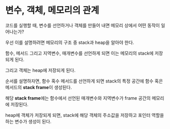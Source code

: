 # 변수, 객체, 메모리의 관계

코드를 실행할 때, 변수를 선언하거나 객체를 만들어 내면 메모리 상에서 어떤 동작이 일어나는가?

우선 이를 설명하려면 메모리의 구조 중 stack과 heap을 알아야 한다.

함수, 메서드 그리고 지역변수, 매개변수를 선언하게 되면 이는 메모리의 stack에 저장되게 된다.

그리고 객체는 heap에 저장되게 된다.

순서를 설명하자면, 함수 혹수 메서드를 선언하게 되면 stack의 특정 공간에 함수 혹은 메서드의 **stack frame**이 생성된다.

해당 **stack frame**에는 함수에서 선언된 매개변수와 지역변수가 frame 공간의 메모리에 저장된다.

heap에 객체가 저장되게 되면, stack에 해당 객체의 주소값을 저장하고 포인터 역할을 하는 변수가 생성이 된다.